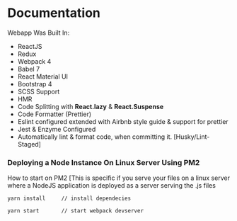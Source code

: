 # Documentation

Webapp Was Built In:

 * ReactJS
 * Redux
 * Webpack 4 
 * Babel 7
 * React Material UI
 * Bootstrap 4 
 * SCSS Support
 * HMR
 * Code Splitting with <b>React.lazy</b> & <b>React.Suspense</b>
 * Code Formatter (Prettier)
 * Eslint configured extended with Airbnb style guide & support for prettier
 * Jest & Enzyme Configured
 * Automatically lint & format code, when committing it. [Husky/Lint-Staged]

### Deploying a Node Instance On Linux Server Using PM2

 How to start on PM2 [This is specific if you serve your files on a linux server where a NodeJS application is deployed as a server serving the .js files

```
yarn install     // install dependecies

yarn start       // start webpack devserver
```
